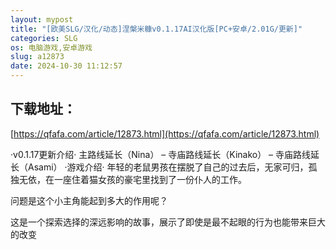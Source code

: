 ```yaml
---
layout: mypost
title: "[欧美SLG/汉化/动态]涅槃米糠v0.1.17AI汉化版[PC+安卓/2.01G/更新]"
categories: SLG
os: 电脑游戏,安卓游戏
slug: a12873
date: 2024-10-30 11:12:57
---
```


## 下载地址：

[https://qfafa.com/article/12873.html](https://qfafa.com/article/12873.html)

·v0.1.17更新介绍·
主路线延长（Nina）
– 寺庙路线延长（Kinako）
– 寺庙路线延长（Asami）
·游戏介绍·
年轻的老鼠男孩在摆脱了自己的过去后，无家可归，孤独无依，在一座住着猫女孩的豪宅里找到了一份仆人的工作。

问题是这个小主角能起到多大的作用呢？

这是一个探索选择的深远影响的故事，展示了即使是最不起眼的行为也能带来巨大的改变